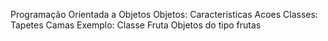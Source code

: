 Programação Orientada a Objetos
Objetos:
    Caracteristicas
    Acoes
Classes:
    Tapetes
    Camas
Exemplo:
    Classe Fruta
        Objetos do tipo frutas
